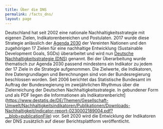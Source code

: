 ```yaml
---
title: Über die DNS
permalink: /facts_dns/
layout: page
---
```

Deutschland hat seit 2002 eine nationale Nachhaltigkeitsstrategie mit eigenen Zielen, Indikatorenbereichen und Postulaten. 2017 wurde diese Strategie anlässlich der [Agenda 2030](https://sustainabledevelopment-deutschland.github.io/agenda/) der Vereinten Nationen und den zugehörigen 17 Zielen für eine nachhaltige Entwicklung (Sustainable Development Goals, SGDs) überarbeitet und wird nun [Deutsche Nachhaltigkeitsstrategie (DNS)](https://www.bundesregierung.de/breg-de/themen/nachhaltigkeitspolitik/eine-strategie-begleitet-uns) genannt. Bei der Überarbeitung wurde thematisch zur Agenda 2030 passend mindestens ein Indikator zu jedem der 17 Ziele in die Strategie aufgenommen. Die Zielwerte, die Indikatoren, ihre Datengrundlagen und Berechnungen sind von der Bundesregierung beschlossen worden.
Seit 2006 berichtet das Statistische Bundesamt im Auftrag der Bundesregierung im zweijährlichen Rhythmus über die Zielerreichung der Deutschen Nachhaltigkeitsstrategie. In gebundener Form und als PDF liegen die Informationen als Indikatorenbericht](https://www.destatis.de/DE/Themen/Gesellschaft-Umwelt/Nachhaltigkeitsindikatoren/Publikationen/Downloads-Nachhaltigkeit/indicator-report-0230002189004.pdf?__blob=publicationFile) vor. Seit 2020 wird die Entwicklung der Indikatoren der DNS zusätzlich auf dieser Berichtsplattform veröffentlicht.
